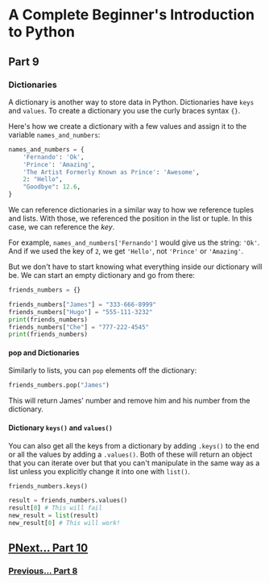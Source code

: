 # A Complete Beginner's Introduction to Python

## Part 9

### Dictionaries

A dictionary is another way to store data in Python. Dictionaries have `keys` and `values`. To create a dictionary you use the curly braces syntax `{}`.

Here's how we create a dictionary with a few values and assign it to the variable `names_and_numbers`:

```python
names_and_numbers = {
    'Fernando': 'Ok',
    'Prince': 'Amazing',
    'The Artist Formerly Known as Prince': 'Awesome',
    2: "Hello",
    "Goodbye": 12.6,
}
```

We can reference dictionaries in a similar way to how we reference tuples and lists. With those, we referenced the position in the list or tuple. In this case, we can reference the *key*.

For example, `names_and_numbers['Fernando']` would give us the string: `'Ok'`. And if we used the key of `2`, we get `'Hello'`, not `'Prince'` or `'Amazing'`.

But we don't have to start knowing what everything inside our dictionary will be. We can start an empty dictionary and go from there:

```python
friends_numbers = {}

friends_numbers["James"] = "333-666-8999"
friends_numbers["Hugo"] = "555-111-3232"
print(friends_numbers)
friends_numbers["Che"] = "777-222-4545"
print(friends_numbers)
```

#### pop and Dictionaries

Similarly to lists, you can `pop` elements off the dictionary:

```python
friends_numbers.pop("James")
```

This will return James' number and remove him and his number from the dictionary.

#### Dictionary `keys()` and `values()`

You can also get all the keys from a dictionary by adding `.keys()` to the end or all the values by adding a `.values()`. Both of these will return an object that you can iterate over but that you can't manipulate in the same way as a list unless you explicitly change it into one with `list()`.

```python
friends_numbers.keys()

result = friends_numbers.values()
result[0] # This will fail
new_result = list(result)
new_result[0] # This will work!
```

## [PNext... Part 10](part10.md)

### [Previous... Part 8](part8.md)